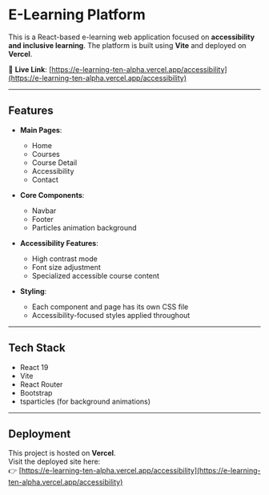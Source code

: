 
# E-Learning Platform

This is a React-based e-learning web application focused on **accessibility and inclusive learning**. The platform is built using **Vite** and deployed on **Vercel**.

🔗 **Live Link**: [https://e-learning-ten-alpha.vercel.app/accessibility](https://e-learning-ten-alpha.vercel.app/accessibility)

---

## Features

- **Main Pages**:
  - Home
  - Courses
  - Course Detail
  - Accessibility
  - Contact

- **Core Components**:
  - Navbar
  - Footer
  - Particles animation background

- **Accessibility Features**:
  - High contrast mode
  - Font size adjustment
  - Specialized accessible course content

- **Styling**:
  - Each component and page has its own CSS file
  - Accessibility-focused styles applied throughout

---

## Tech Stack

- React 19
- Vite
- React Router
- Bootstrap
- tsparticles (for background animations)

---

## Deployment

This project is hosted on **Vercel**.  
Visit the deployed site here:  
👉 [https://e-learning-ten-alpha.vercel.app/accessibility](https://e-learning-ten-alpha.vercel.app/accessibility)
